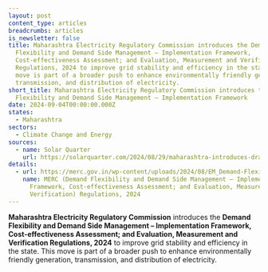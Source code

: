 ```yaml
---
layout: post
content_type: articles
breadcrumbs: articles
is_newsletter: false
title: Maharashtra Electricity Regulatory Commission introduces the Demand
  Flexibility and Demand Side Management – Implementation Framework,
  Cost-effectiveness Assessment; and Evaluation, Measurement and Verification
  Regulations, 2024 to improve grid stability and efficiency in the state. This
  move is part of a broader push to enhance environmentally friendly generation,
  transmission, and distribution of electricity.
short_title: Maharashtra Electricity Regulatory Commission introduces the Demand
  Flexibility and Demand Side Management – Implementation Framework
date: 2024-09-04T00:00:00.000Z
states:
  - Maharashtra
sectors:
  - Climate Change and Energy
sources:
  - name: Solar Quarter
    url: https://solarquarter.com/2024/08/29/maharashtra-introduces-draft-demand-flexibility-regulations-framework-2024-to-enhance-grid-efficiency-and-support-renewable-energy/
details:
  - url: https://merc.gov.in/wp-content/uploads/2024/08/EM_Demand-Flexibility-DSM-Regulations-2024-2.pdf
    name: MERC (Demand Flexibility and Demand Side Management – Implementation
      Framework, Cost-effectiveness Assessment; and Evaluation, Measurement and
      Verification) Regulations, 2024
---
```

**Maharashtra Electricity Regulatory Commission** introduces the **Demand Flexibility and Demand Side Management – Implementation Framework, Cost-effectiveness Assessment; and Evaluation, Measurement and Verification Regulations, 2024** to improve grid stability and efficiency in the state. This move is part of a broader push to enhance environmentally friendly generation, transmission, and distribution of electricity.
